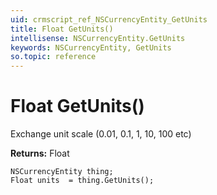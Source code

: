 ```yaml
---
uid: crmscript_ref_NSCurrencyEntity_GetUnits
title: Float GetUnits()
intellisense: NSCurrencyEntity.GetUnits
keywords: NSCurrencyEntity, GetUnits
so.topic: reference
---
```


# Float GetUnits()

Exchange unit scale (0.01, 0.1, 1, 10, 100 etc)

**Returns:** Float

```crmscript
NSCurrencyEntity thing;
Float units  = thing.GetUnits();
```

